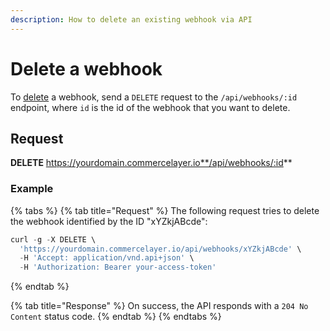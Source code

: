 ```yaml
---
description: How to delete an existing webhook via API
---
```


# Delete a webhook

To <a href="https://docs.commercelayer.io/developers/deleting-resources" target="_blank">delete</a> a webhook, send a `DELETE` request to the `/api/webhooks/:id` endpoint, where `id` is the id of the webhook that you want to delete.

## Request

**DELETE** https://yourdomain.commercelayer.io**/api/webhooks/:id**

### Example

{% tabs %}
{% tab title="Request" %}
The following request tries to delete the webhook identified by the ID "xYZkjABcde":

```javascript
curl -g -X DELETE \
  'https://yourdomain.commercelayer.io/api/webhooks/xYZkjABcde' \
  -H 'Accept: application/vnd.api+json' \
  -H 'Authorization: Bearer your-access-token'
```
{% endtab %}

{% tab title="Response" %}
On success, the API responds with a `204 No Content` status code.
{% endtab %}
{% endtabs %}

